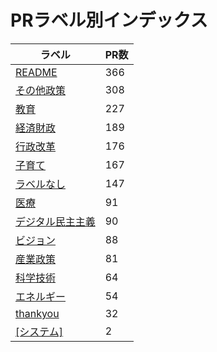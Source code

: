 # PRラベル別インデックス

| ラベル | PR数 |
|--------|------|
| [README](label_README.md) | 366 |
| [その他政策](label_その他政策.md) | 308 |
| [教育](label_教育.md) | 227 |
| [経済財政](label_経済財政.md) | 189 |
| [行政改革](label_行政改革.md) | 176 |
| [子育て](label_子育て.md) | 167 |
| [ラベルなし](label_ラベルなし.md) | 147 |
| [医療](label_医療.md) | 91 |
| [デジタル民主主義](label_デジタル民主主義.md) | 90 |
| [ビジョン](label_ビジョン.md) | 88 |
| [産業政策](label_産業政策.md) | 81 |
| [科学技術](label_科学技術.md) | 64 |
| [エネルギー](label_エネルギー.md) | 54 |
| [thankyou](label_thankyou.md) | 32 |
| [[システム]](label_[システム].md) | 2 |
